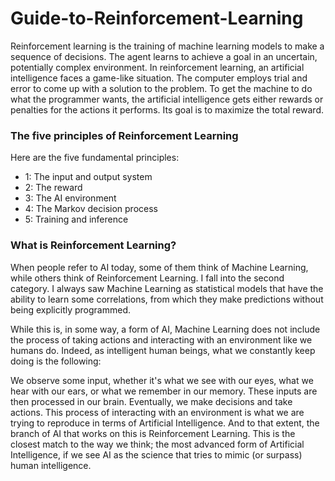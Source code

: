 
# Guide-to-Reinforcement-Learning

Reinforcement learning is the training of machine learning models to make a sequence of decisions. The agent learns to achieve a goal in an uncertain, potentially complex environment. In reinforcement learning, an artificial intelligence faces a game-like situation. The computer employs trial and error to come up with a solution to the problem. To get the machine to do what the programmer wants, the artificial intelligence gets either rewards or penalties for the actions it performs. Its goal is to maximize the total reward.


### The five principles of Reinforcement Learning

Here are the five fundamental principles:

* 1: The input and output system
* 2: The reward
* 3: The AI environment
* 4: The Markov decision process
* 5: Training and inference

### What is Reinforcement Learning?

When people refer to AI today, some of them think of Machine Learning, while others think of Reinforcement Learning. I fall into the second category. I always saw Machine Learning as statistical models that have the ability to learn some correlations, from which they make predictions without being explicitly programmed.

While this is, in some way, a form of AI, Machine Learning does not include the process of taking actions and interacting with an environment like we humans do. Indeed, as intelligent human beings, what we constantly keep doing is the following:

We observe some input, whether it's what we see with our eyes, what we hear with our ears, or what we remember in our memory.
These inputs are then processed in our brain.
Eventually, we make decisions and take actions.
This process of interacting with an environment is what we are trying to reproduce in terms of Artificial Intelligence. And to that extent, the branch of AI that works on this is Reinforcement Learning. This is the closest match to the way we think; the most advanced form of Artificial Intelligence, if we see AI as the science that tries to mimic (or surpass) human intelligence.
